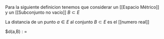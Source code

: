 Para la siguiente definicion tenemos que considerar un [[Espacio Métrico]] y un [[Subconjunto no vacío]]  $B \subset E$ 

La distancia de un punto $a \in E$ al conjunto $B \subset E$ es el [[numero real]] 

$d(a,B) : = 